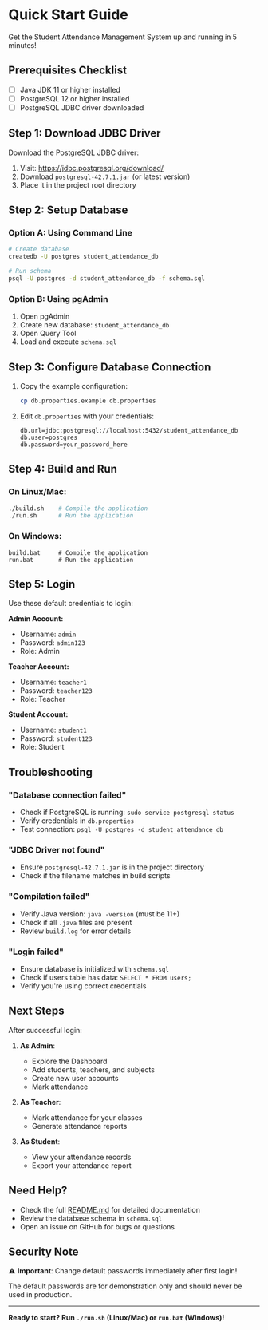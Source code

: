 # Quick Start Guide

Get the Student Attendance Management System up and running in 5 minutes!

## Prerequisites Checklist

- [ ] Java JDK 11 or higher installed
- [ ] PostgreSQL 12 or higher installed
- [ ] PostgreSQL JDBC driver downloaded

## Step 1: Download JDBC Driver

Download the PostgreSQL JDBC driver:
1. Visit: https://jdbc.postgresql.org/download/
2. Download `postgresql-42.7.1.jar` (or latest version)
3. Place it in the project root directory

## Step 2: Setup Database

### Option A: Using Command Line

```bash
# Create database
createdb -U postgres student_attendance_db

# Run schema
psql -U postgres -d student_attendance_db -f schema.sql
```

### Option B: Using pgAdmin

1. Open pgAdmin
2. Create new database: `student_attendance_db`
3. Open Query Tool
4. Load and execute `schema.sql`

## Step 3: Configure Database Connection

1. Copy the example configuration:
   ```bash
   cp db.properties.example db.properties
   ```

2. Edit `db.properties` with your credentials:
   ```properties
   db.url=jdbc:postgresql://localhost:5432/student_attendance_db
   db.user=postgres
   db.password=your_password_here
   ```

## Step 4: Build and Run

### On Linux/Mac:

```bash
./build.sh    # Compile the application
./run.sh      # Run the application
```

### On Windows:

```batch
build.bat     # Compile the application
run.bat       # Run the application
```

## Step 5: Login

Use these default credentials to login:

**Admin Account:**
- Username: `admin`
- Password: `admin123`
- Role: Admin

**Teacher Account:**
- Username: `teacher1`
- Password: `teacher123`
- Role: Teacher

**Student Account:**
- Username: `student1`
- Password: `student123`
- Role: Student

## Troubleshooting

### "Database connection failed"
- Check if PostgreSQL is running: `sudo service postgresql status`
- Verify credentials in `db.properties`
- Test connection: `psql -U postgres -d student_attendance_db`

### "JDBC Driver not found"
- Ensure `postgresql-42.7.1.jar` is in the project directory
- Check if the filename matches in build scripts

### "Compilation failed"
- Verify Java version: `java -version` (must be 11+)
- Check if all `.java` files are present
- Review `build.log` for error details

### "Login failed"
- Ensure database is initialized with `schema.sql`
- Check if users table has data: `SELECT * FROM users;`
- Verify you're using correct credentials

## Next Steps

After successful login:

1. **As Admin**: 
   - Explore the Dashboard
   - Add students, teachers, and subjects
   - Create new user accounts
   - Mark attendance

2. **As Teacher**:
   - Mark attendance for your classes
   - Generate attendance reports

3. **As Student**:
   - View your attendance records
   - Export your attendance report

## Need Help?

- Check the full [README.md](README.md) for detailed documentation
- Review the database schema in `schema.sql`
- Open an issue on GitHub for bugs or questions

## Security Note

⚠️ **Important**: Change default passwords immediately after first login!

The default passwords are for demonstration only and should never be used in production.

---

**Ready to start? Run `./run.sh` (Linux/Mac) or `run.bat` (Windows)!**
